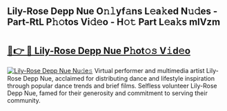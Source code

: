 ## Lily-Rose Depp Nue O𝚗𝚕yf𝚊ns L𝚎a𝚔ed N𝚞𝚍es - Part-RtL P𝚑𝚘tos Vi𝚍𝚎o - H𝚘𝚝 Part L𝚎a𝚔s mlVzm

# <h2><a href="http://kf3u8cw.oniu.top/?m=Lily-Rose+Depp+Nue">🔗👉 🔴 Lily-Rose Depp Nue P𝚑ot𝚘𝚜 V𝚒d𝚎o</a></h2>

[![Lily-Rose Depp Nue Nu𝚍e𝚜](https://i.imgur.com/0qMVB7G.gif)](http://kf3u8cw.oniu.top/?m=Lily-Rose+Depp+Nue)
Virtual performer and multimedia artist Lily-Rose Depp Nue, acclaimed for distributing dance and lifestyle inspiration through popular dance trends and brief films. Selfless volunteer Lily-Rose Depp Nue, famed for their generosity and commitment to serving their community.  
